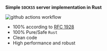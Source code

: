**Simple `SOCKS5` server implementation in Rust**

![github actions workflow](https://github.com/dimerz-tech/easysocks/actions/workflows/rust.yml/badge.svg)

* 100% according to [RFC 1928](https://datatracker.ietf.org/doc/html/rfc1928)
* 100% Pure/Safe `Rust`
* Clean code
* High performance and robust

